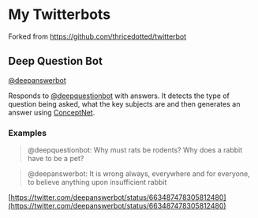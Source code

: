 # My Twitterbots

Forked from https://github.com/thricedotted/twitterbot

## Deep Question Bot

[@deepanswerbot](https://twitter.com/deepanswerbot)

Responds to [@deepquestionbot](https://twitter.com/deepquestionbot) with answers. It detects the type of question being asked, what the key subjects are and then generates an answer using [ConceptNet](http://conceptnet5.media.mit.edu).

### Examples

> @deepquestionbot: Why must rats be rodents? Why does a rabbit have to be a pet?

> @deepanswerbot: It is wrong always, everywhere and for everyone, to believe anything upon insufficient rabbit

[https://twitter.com/deepanswerbot/status/663487478305812480](https://twitter.com/deepanswerbot/status/663487478305812480)
